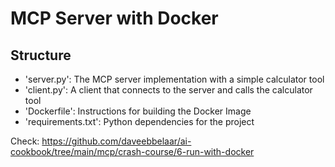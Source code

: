 # MCP Server with Docker

## Structure

- 'server.py': The MCP server implementation with a simple calculator tool
- 'client.py': A client that connects to the server and calls the calculator tool
- 'Dockerfile': Instructions for building the Docker Image
- 'requirements.txt': Python dependencies for the project


Check: https://github.com/daveebbelaar/ai-cookbook/tree/main/mcp/crash-course/6-run-with-docker